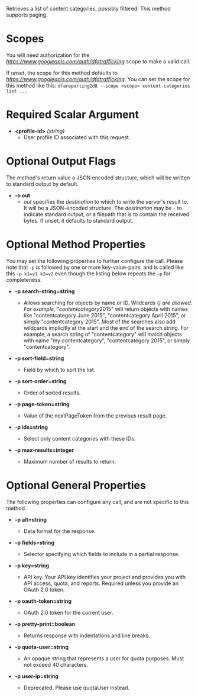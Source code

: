 Retrieves a list of content categories, possibly filtered. This method supports paging.
# Scopes

You will need authorization for the *https://www.googleapis.com/auth/dfatrafficking* scope to make a valid call.

If unset, the scope for this method defaults to *https://www.googleapis.com/auth/dfatrafficking*.
You can set the scope for this method like this: `dfareporting2d8 --scope <scope> content-categories list ...`
# Required Scalar Argument
* **&lt;profile-id&gt;** *(string)*
    - User profile ID associated with this request.

# Optional Output Flags

The method's return value a JSON encoded structure, which will be written to standard output by default.

* **-o out**
    - *out* specifies the *destination* to which to write the server's result to.
      It will be a JSON-encoded structure.
      The *destination* may be `-` to indicate standard output, or a filepath that is to contain the received bytes.
      If unset, it defaults to standard output.
# Optional Method Properties

You may set the following properties to further configure the call. Please note that `-p` is followed by one 
or more key-value-pairs, and is called like this `-p k1=v1 k2=v2` even though the listing below repeats the
`-p` for completeness.

* **-p search-string=string**
    - Allows searching for objects by name or ID. Wildcards (*) are allowed. For example, &#34;contentcategory*2015&#34; will return objects with names like &#34;contentcategory June 2015&#34;, &#34;contentcategory April 2015&#34;, or simply &#34;contentcategory 2015&#34;. Most of the searches also add wildcards implicitly at the start and the end of the search string. For example, a search string of &#34;contentcategory&#34; will match objects with name &#34;my contentcategory&#34;, &#34;contentcategory 2015&#34;, or simply &#34;contentcategory&#34;.

* **-p sort-field=string**
    - Field by which to sort the list.

* **-p sort-order=string**
    - Order of sorted results.

* **-p page-token=string**
    - Value of the nextPageToken from the previous result page.

* **-p ids=string**
    - Select only content categories with these IDs.

* **-p max-results=integer**
    - Maximum number of results to return.

# Optional General Properties

The following properties can configure any call, and are not specific to this method.

* **-p alt=string**
    - Data format for the response.

* **-p fields=string**
    - Selector specifying which fields to include in a partial response.

* **-p key=string**
    - API key. Your API key identifies your project and provides you with API access, quota, and reports. Required unless you provide an OAuth 2.0 token.

* **-p oauth-token=string**
    - OAuth 2.0 token for the current user.

* **-p pretty-print=boolean**
    - Returns response with indentations and line breaks.

* **-p quota-user=string**
    - An opaque string that represents a user for quota purposes. Must not exceed 40 characters.

* **-p user-ip=string**
    - Deprecated. Please use quotaUser instead.
